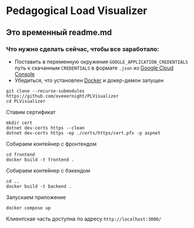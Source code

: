 # Pedagogical Load Visualizer

## Это временный readme.md

### Что нужно сделать сейчас, чтобы все заработало:
- Поставить в переменную окружения `GOOGLE_APPLICATION_CREDENTIALS` путь к скачанным `CREDENTIALS` в формате `.json` из [Google Cloud Console](https://console.cloud.google.com/)
- Убедиться, что установлен [Docker](https://www.docker.com/) и докер-демон запущен
```console
git clone --recurse-submodules https://github.com/oveeernight/PLVisualizer
cd PLVisualizer
```
Ставим сертификат
```console
mkdir cert
dotnet dev-certs https --clean
dotnet dev-certs https -ep ./certs/https/cert.pfx -p aspnet
```
Собираем контейнер с фронтендом 
```console
cd frontend
docker build -t frontend .
```
Собираем контейнер с бэкендом
```console
cd ..
docker build -t backend .
```
Запускаем приложение
```console
docker compose up
```
Клиентская часть доступна по адресу `http://localhost:3000/`
